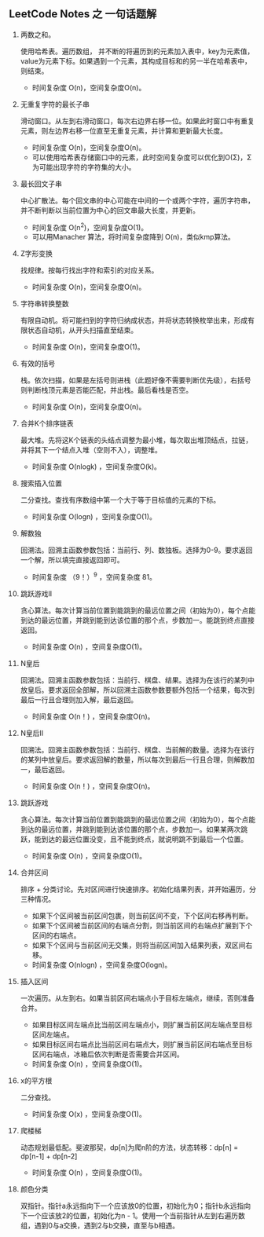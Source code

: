 ## LeetCode Notes 之 一句话题解

1. 两数之和。

   使用哈希表。遍历数组， 并不断的将遍历到的元素加入表中，key为元素值，value为元素下标。如果遇到一个元素，其构成目标和的另一半在哈希表中，则结束。

   * 时间复杂度 O(n)，空间复杂度O(n)。

   

3. 无重复字符的最长子串

   滑动窗口。从左到右滑动窗口，每次右边界右移一位。如果此时窗口中有重复元素，则左边界右移一位直至无重复元素，并计算和更新最大长度。

   * 时间复杂度 O(n)，空间复杂度O(n)。
   * 可以使用哈希表存储窗口中的元素，此时空间复杂度可以优化到O(Σ)，Σ为可能出现字符的字符集的大小。

   

5. 最长回文子串

   中心扩散法。每个回文串的中心可能在中间的一个或两个字符，遍历字符串，并不断判断以当前位置为中心的回文串最大长度，并更新。

   * 时间复杂度 O(n<sup>2</sup>)，空间复杂度O(1)。
   * 可以用Manacher 算法，将时间复杂度降到 O(n)，类似kmp算法。

   

6. Z字形变换

   找规律。按每行找出字符和索引的对应关系。

   * 时间复杂度 O(n)，空间复杂度O(n)。



8. 字符串转换整数

   有限自动机。将可能扫到的字符归纳成状态，并将状态转换枚举出来，形成有限状态自动机，从开头扫描直至结束。

   * 时间复杂度 O(n)，空间复杂度O(1)。



20. 有效的括号

    栈。依次扫描，如果是左括号则进栈（此题好像不需要判断优先级），右括号则判断栈顶元素是否能匹配，并出栈。最后看栈是否空。

    * 时间复杂度 O(n)，空间复杂度O(n)。



23. 合并K个排序链表

    最大堆。先将这K个链表的头结点调整为最小堆，每次取出堆顶结点，拉链，并将其下一个结点入堆（空则不入），调整堆。

    * 时间复杂度 O(nlogk) ，空间复杂度O(k)。



35. 搜索插入位置

    二分查找。查找有序数组中第一个大于等于目标值的元素的下标。

    * 时间复杂度 O(logn) ，空间复杂度O(1)。



37. 解数独

    回溯法。回溯主函数参数包括：当前行、列、数独板。选择为0-9。要求返回一个解，所以填完直接返回即可。

    * 时间复杂度 （9！）<sup>9</sup> ，空间复杂度 81。



45. 跳跃游戏II

    贪心算法。每次计算当前位置到能跳到的最远位置之间（初始为0），每个点能到达的最远位置，并跳到能到达该位置的那个点，步数加一。能跳到终点直接返回。

    * 时间复杂度 O(n) ，空间复杂度O(1)。



51. N皇后

    回溯法。回溯主函数参数包括：当前行、棋盘、结果。选择为在该行的某列中放皇后。要求返回全部解，所以回溯主函数参数要额外包括一个结果，每次到最后一行且合理则加入解，最后返回。

    * 时间复杂度 O(n！) ，空间复杂度O(n)。



52. N皇后II

    回溯法。回溯主函数参数包括：当前行、棋盘、当前解的数量。选择为在该行的某列中放皇后。要求返回解的数量，所以每次到最后一行且合理，则解数加一，最后返回。

    * 时间复杂度 O(n！) ，空间复杂度O(n)。



55. 跳跃游戏

    贪心算法。每次计算当前位置到能跳到的最远位置之间（初始为0），每个点能到达的最远位置，并跳到能到达该位置的那个点，步数加一。如果某两次跳跃，能到达的最远位置没变，且不能到终点，就说明跳不到最后一个位置。

    * 时间复杂度 O(n) ，空间复杂度O(1)。



56. 合并区间

    排序 + 分类讨论。先对区间进行快速排序。初始化结果列表，并开始遍历，分三种情况。

    * 如果下个区间被当前区间包裹，则当前区间不变，下个区间右移再判断。
    * 如果下个区间被当前区间的右端点分割，则当前区间的右端点扩展到下个区间的右端点。
    * 如果下个区间与当前区间无交集，则将当前区间加入结果列表，双区间右移。
    * 时间复杂度 O(nlogn) ，空间复杂度O(logn)。



57. 插入区间

    一次遍历。从左到右。如果当前区间右端点小于目标左端点，继续，否则准备合并。

    * 如果目标区间左端点比当前区间左端点小，则扩展当前区间左端点至目标区间左端点。
    * 如果目标区间右端点比当前区间右端点大，则扩展当前区间右端点至目标区间右端点，冰箱后依次判断是否需要合并区间。
    * 时间复杂度 O(n) ，空间复杂度O(1)。



69. x的平方根

    二分查找。

    * 时间复杂度 O(x) ，空间复杂度O(1)。



70. 爬楼梯

    动态规划最低配。斐波那契，dp[n]为爬n阶的方法，状态转移：dp[n] = dp[n-1] + dp[n-2]

    * 时间复杂度 O(n) ，空间复杂度O(1)。



75. 颜色分类

    双指针。指针a永远指向下一个应该放0的位置，初始化为0；指针b永远指向下一个应该放2的位置，初始化为n - 1。使用一个当前指针从左到右遍历数组，遇到0与a交换，遇到2与b交换，直至与b相遇。